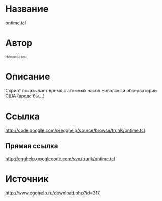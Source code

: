 # Название #
ontime.tcl


# Автор #
<sup>Неизвестен</sup>


# Описание #
Скрипт показывает время с атомных часов Нэвэлской обсерватории США (вроде бы...)


# Ссылка #
http://code.google.com/p/egghelp/source/browse/trunk/ontime.tcl

## Прямая ссылка ##
http://egghelp.googlecode.com/svn/trunk/ontime.tcl


# Источник #
http://www.egghelp.ru/download.php?id=317

